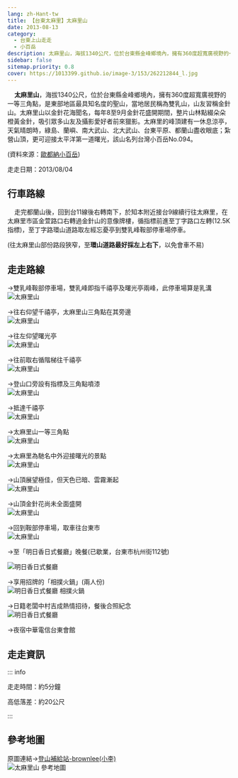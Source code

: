```yaml
---
lang: zh-Hant-tw
title: 【台東太麻里】太麻里山
date: 2013-08-13
category: 
  - 台東上山走走
  - 小百岳
description: 太麻里山，海拔1340公尺，位於台東縣金峰鄉境內，擁有360度超寬廣視野的一等三角點，是東部地區最具知名度的聖山，當地居民稱為雙乳山，山友習稱金針山。太麻里山以金針花海聞名，每年8至9月金針花盛開期間，整片山林點綴朵朵橙黃金針，吸引眾多山友及攝影愛好者前來獵影。太麻里的峰頂建有一休息涼亭，天氣晴朗時，綠島、蘭嶼、南大武山、北大武山、台東平原、都蘭山盡收眼底；紮營山頂，更可迎接太平洋第一道曙光，該山名列台灣小百岳No.094。
sidebar: false
sitemap.priority: 0.8
cover: https://1013399.github.io/image-3/153/262212844_l.jpg
---
```


    **太麻里山**，海拔1340公尺，位於台東縣金峰鄉境內，擁有360度超寬廣視野的一等三角點，是東部地區最具知名度的聖山，當地居民稱為雙乳山，山友習稱金針山。太麻里山以金針花海聞名，每年8至9月金針花盛開期間，整片山林點綴朵朵橙黃金針，吸引眾多山友及攝影愛好者前來獵影。太麻里的峰頂建有一休息涼亭，天氣晴朗時，綠島、蘭嶼、南大武山、北大武山、台東平原、都蘭山盡收眼底；紮營山頂，更可迎接太平洋第一道曙光，該山名列台灣小百岳No.094。

(資料來源：[歐都納小百岳](http://www.taiwan100mt.com/mountain.php?mountain=94))

<!-- more -->

走走日期：2013/08/04

## 行車路線  
    走完都蘭山後，回到台11線後右轉南下，於知本附近接台9線續行往太麻里，在太麻里市區金萱路口右轉過金針山的意像牌樓，循指標前進至丁字路口左轉(12.5K指標)，至丁字路環山道路取左經忘憂亭到雙乳峰鞍部停車場停車。  

(往太麻里山部份路段狹窄，至**環山道路最好採左上右下**，以免會車不易)

## 走走路線  
→雙乳峰鞍部停車場，雙乳峰即指千禧亭及曙光亭兩峰，此停車場算是乳溝  
![太麻里山](https://1013399.github.io/image-3/153/262212827_l.jpg)

→往右仰望千禧亭，太麻里山三角點在其旁邊  
![太麻里山](https://1013399.github.io/image-3/153/262212830_l.jpg)

→往左仰望曙光亭  
![太麻里山](https://1013399.github.io/image-3/153/262212834_l.jpg)

→往前取右循階梯往千禧亭  
![太麻里山](https://1013399.github.io/image-3/153/262212838_l.jpg)

→登山口旁設有指標及三角點噴漆  
![太麻里山](https://1013399.github.io/image-3/153/262212864_l.jpg)

→抵達千禧亭  
![太麻里山](https://1013399.github.io/image-3/153/262212841_l.jpg)

→太麻里山一等三角點  
![太麻里山](https://1013399.github.io/image-3/153/262212849_l.jpg)

→太麻里為馳名中外迎接曙光的景點  
![太麻里山](https://1013399.github.io/image-3/153/262212844_l.jpg)

→山頂展望極佳，但天色已暗、雲霧漸起  
![太麻里山](https://1013399.github.io/image-3/153/262212853_l.jpg)

→山頂金針花尚未全面盛開  
![太麻里山](https://1013399.github.io/image-3/153/262212857_l.jpg)

→回到鞍部停車場，取車往台東市  
![太麻里山](https://1013399.github.io/image-3/153/262212860_l.jpg)

→至「明日香日式餐廳」晚餐(已歇業，台東市杭州街112號)

![明日香日式餐廳](https://1013399.github.io/image-3/153/262212824_l.jpg)

→享用招牌的「相撲火鍋」(兩人份)  
![明日香日式餐廳 相撲火鍋](https://1013399.github.io/image-3/153/262212868_l.jpg)

→日籍老闆中村吉成熱情招待，餐後合照紀念  
![明日香日式餐廳](https://1013399.github.io/image-3/153/262212872_l.jpg)

→夜宿中華電信台東會館

## 走走資訊

::: info

走走時間：約5分鐘

高低落差：約20公尺

:::

## 參考地圖  
原圖連結→[登山補給站-brownlee(小李)](http://www.keepon.com.tw/DiscussLoad.aspx?code=314B5CF9AEC3A19113F6CAA6F539A66265D8DFE1D2F71B1D)  
![太麻里山 參考地圖](https://1013399.github.io/image-3/153/262212913_l.jpg)